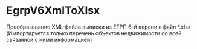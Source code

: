 # EgrpV6XmlToXlsx
Преобразование XML-файла выписки из ЕГРП 6-й версии в файл *.xlsx
(Импортируется только перечень объектов недвижимости со всей связанной с ними информацией)
